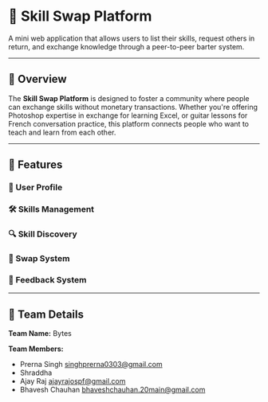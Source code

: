 # 🤝 Skill Swap Platform
A mini web application that allows users to list their skills, request others in return, and exchange knowledge through a peer-to-peer barter system.

---

## 📖 Overview

The **Skill Swap Platform** is designed to foster a community where people can exchange skills without monetary transactions. Whether you're offering Photoshop expertise in exchange for learning Excel, or guitar lessons for French conversation practice, this platform connects people who want to teach and learn from each other.

---

## 🚀 Features

### 👤 User Profile
### 🛠️ Skills Management
### 🔍 Skill Discovery
### 🔁 Swap System
### 🌟 Feedback System
---
## 👥 Team Details

**Team Name:** Bytes

**Team Members:**
- Prerna Singh singhprerna0303@gmail.com
- Shraddha  
- Ajay Raj  ajayrajospf@gmail.com
- Bhavesh Chauhan bhaveshchauhan.20main@gmail.com

